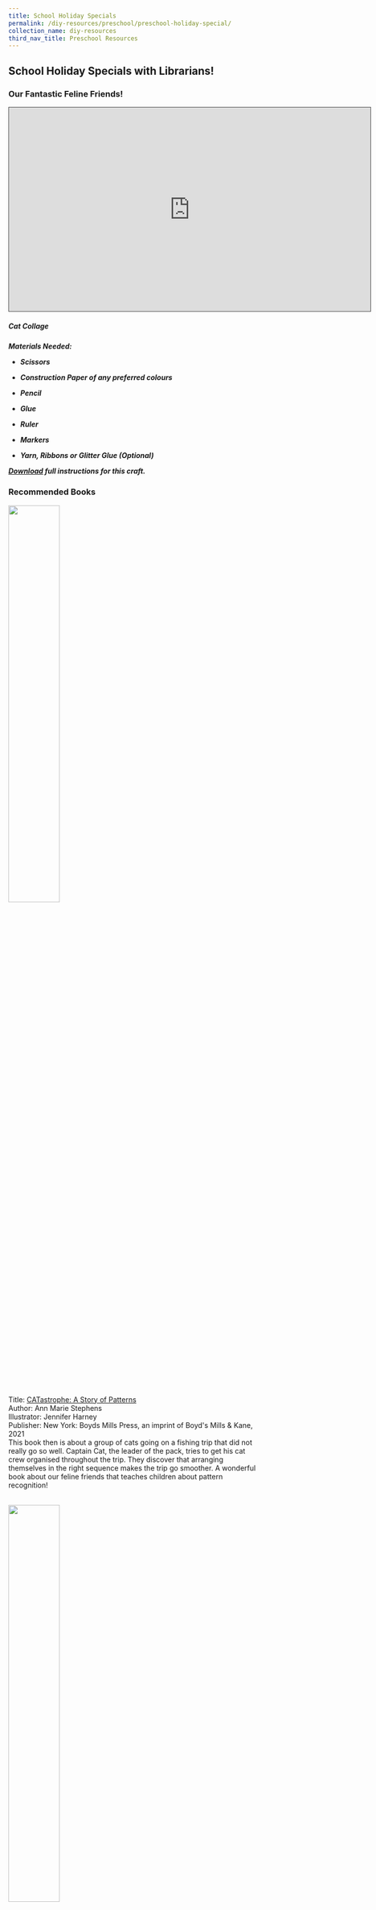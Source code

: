 ```yaml
---
title: School Holiday Specials
permalink: /diy-resources/preschool/preschool-holiday-special/
collection_name: diy-resources
third_nav_title: Preschool Resources
---
```

## **School Holiday Specials with Librarians!**

### **Our Fantastic Feline Friends!**

<iframe src="https://nlb.ap.panopto.com/Panopto/Pages/Embed.aspx?id=d6dd3cca-1caa-482f-9c04-aefe0094c0ff&autoplay=false&offerviewer=true&showtitle=true&showbrand=true&captions=false&interactivity=all" height="405" width="720" style="border: 1px solid #464646;" allowfullscreen allow="autoplay"></iframe>

  <h5>Cat Collage<h5>

Materials Needed:

* Scissors

* Construction Paper of any preferred colours

* Pencil

* Glue

* Ruler

* Markers

* Yarn, Ribbons or Glitter Glue (Optional)

[Download](https://go.gov.sg/shscatcollage) full instructions for this craft.

### **Recommended Books**

<img src="/images/diyresources/preschool/SHS/SHS%20Cats/Catastrophe.jpg" style="width:45%">

Title: [CATastrophe: A Story of Patterns](https://catalogue.nlb.gov.sg/cgi-bin/spydus.exe/ENQ/WPAC/BIBENQ?SETLVL=1&BRN=205535895)<br>
Author: Ann Marie Stephens <br>
Illustrator: Jennifer Harney <br>
Publisher: New York: Boyds Mills Press, an imprint of Boyd's Mills & Kane, 2021
<br>
This book then is about a group of cats going on a fishing trip that did not really go so well. Captain Cat, the leader of the pack, tries to get his cat crew organised throughout the trip. They discover that arranging themselves in the right sequence makes the trip go smoother. A wonderful book about our feline friends that teaches children about pattern recognition!

<br>

<img src="/images/diyresources/preschool/SHS/SHS%20Cats/Cat%20and%20Mouse.jpg" style="width:45%">

Title: [Cat and Mouse](https://catalogue.nlb.gov.sg/cgi-bin/spydus.exe/ENQ/WPAC/BIBENQ?SETLVL=1&BRN=203865884) <br>
Author & Illustrator: Britta Teckentrup <br>
Publisher: Munich: Prestel Verlag, 2019 <br>

The story is told in a fun rhyme, and you will see the cat climbing out of boxes, running up and down the stairs and waiting patiently for the mouse to come out of its hiding place to catch it. But does the cat succeed in catching this mouse?

<br>

<img src="/images/diyresources/preschool/SHS/SHS%20Cats/Kittens.jpg" style="width:45%">

Title: [Kittens](https://catalogue.nlb.gov.sg/cgi-bin/spydus.exe/ENQ/WPAC/BIBENQ?SETLVL=1&BRN=205272894) <br>
Illustrator: Nicole Horning <br>
Publisher: New York, NY: Cavendish Square Publishing, 2021 <br>

This book is filled with not only many cute pictures of baby cats but lots of interesting facts about them too! For example, can you guess how long a kitten can sleep? About 18-22 hours a day! Imagine having a naptime that long!

<br>

<img src="/images/diyresources/preschool/SHS/SHS%20Cats/Cats%20are%20Fun.jpg" style="width:45%">

Title: [Cats are Fun!](https://catalogue.nlb.gov.sg/cgi-bin/spydus.exe/ENQ/WPAC/BIBENQ?SETLVL=1&BRN=205531413) <br>
Author: Mary Elizabeth Salzmann <br>
Publisher: Minneapolis, Minnesota: Sandcastle, an imprint of Abdo Publishing, 2022 <br>

This book showcases how fun our fantastic feline friends are as we find them in many different places. One thing you will learn about cats is that they love hiding in places, even unexpected ones and that they come in different shapes, sizes, and colours. The book starts with a question, asking you if you can spot these cat breeds throughout the book.

<br>

<img src="/images/diyresources/preschool/SHS/SHS%20Cats/Maine%20Coons.jpg" style="width:45%">

Title: [Maine Coons](https://catalogue.nlb.gov.sg/cgi-bin/spydus.exe/ENQ/WPAC/BIBENQ?SETLVL=1&BRN=205597522)<br>
Author: Cameron L. Woodson <br>
Publisher: Minneapolis, MN: Jump!, 2021
<br>
Energetic and affectionate, find out more about magnificent Maine Coons and their fluffy ruffs, double coats and large size in this book! A must-read for budding cat lovers!

<br>

<img src="/images/diyresources/preschool/SHS/SHS%20Cats/Ragdolls.jpg" style="width:45%">

Title: [Ragdolls](https://catalogue.nlb.gov.sg/cgi-bin/spydus.exe/ENQ/WPAC/BIBENQ?SETLVL=1&BRN=205560907) <br>
Author & Illustrator: Cameron L. Woodson <br>
Publisher: Minneapolis, MN: Jump!, 2021<br>

Beautiful and fluffy, find out more about regal Ragdolls and their irresistible soft coats, adorable blue eyes and point patterns in this book! A must-read for budding cat lovers!

<br>

<img src="/images/diyresources/preschool/SHS/SHS%20Cats/Baby%20Cheetahs.jpg" style="width:45%">

Title: [Baby Cheetahs](https://catalogue.nlb.gov.sg/cgi-bin/spydus.exe/ENQ/WPAC/BIBENQ?SETLVL=1&BRN=205392390) <br>
Illustrator: Kate Riggs <br>
Publisher: Mankato, Minnesota: Creative Education and Creative Paperbacks, are imprints of The Creative Company, 2020<br>

Meet a very cute little predator! This baby cheetah will bring you through his diet, his habitat and he grows up in this informative and adorable book to introduce little ones to big cats.

<br>

<img src="/images/diyresources/preschool/SHS/SHS%20Cats/Baby%20Tigers.jpg" style="width:45%">

Title: [Baby Tiger](https://catalogue.nlb.gov.sg/cgi-bin/spydus.exe/ENQ/WPAC/BIBENQ?SETLVL=1&BRN=204438463) <br>
Author: Kate Riggs <br>
Publisher: Mankato, Minnesota: Creative Education and Creative Paperbacks, are imprints of The Creative Company, 2020 <br>

Meet a very cute little predator! This baby tiger will bring you through his diet, his habitat and he grows up in this informative and adorable book to introduce little ones to big cats.

<br>

**The copyright to all book covers and synopses belong to the relevant publishers or illustrators.**

### **Rhymes**

<iframe src="https://nlb.ap.panopto.com/Panopto/Pages/Embed.aspx?id=2032111b-1898-4eba-a6a3-ae9a00b7625a&autoplay=false&offerviewer=true&showtitle=true&showbrand=true&captions=false&interactivity=all" height="405" width="720" style="border: 1px solid #464646;" allowfullscreen allow="autoplay"></iframe>

### **Spot the Rhyming Words**

Materials needed:
* 1 kitchen paper roll
* 2 pieces of A4 size coloured paper
* Marker
* A pair of scissors
* Double-sided tape
* Dot stickers (optional)

[Download](/files/SHS%20Craft%20Instructions_Spot%20the%20Rhyming%20Words.pdf) full instructions for this craft.

### **Recommended Books**
<img src="/images/diyresources/preschool/SHS/hats.jpg" style="width:45%">

Title: [Hats Are Not For Cats!](https://catalogue.nlb.gov.sg/cgi-bin/spydus.exe/ENQ/WPAC/BIBENQ?SETLVL=1&BRN=203958583)<br>
Author & Illustrator: Jacqueline K. Rayner <br>
Publisher: Boston; New York: Clarion Books, Houghton Mifflin Harcourt, 2019

A  big, plaid-hat-wearing dog insists that the small black cat in the red fez shouldn't be wearing a hat—any kind of hat—because hats are for dogs. His patronizing tirade doesn’t convince this cat, however. Defiantly, she wears an assortment of hats, described in the gleeful rhyming text, and brings in other cats to join the protest. The silliness of both text and pictures offers a cheerful take on bossiness and managing conflict, with a win-win resolution.
<br>

<img src="/images/diyresources/preschool/SHS/koala.jpg" style="width:45%">

Title: [The Koala Who Could](https://catalogue.nlb.gov.sg/cgi-bin/spydus.exe/ENQ/WPAC/BIBENQ?SETLVL=1&BRN=203104229) <br>
Author: Rachel Bright <br>
Illustrator: Jim Fields <br>
Publisher: London: Orchard Books, 2016 <br>

Fans of The Gruffalo and Giraffes Can't Dance will love this feel-good rhyming story portraying a positive message about facing up to change, something that young children can sometimes struggle with. Sometimes change comes along whether we like it or not ...but if you let it, change can be the making of you. Kevin the Koala discovers this and more in this delightful picture book from the bestselling creators of The Lion Inside!
<br><br>
<img src="/images/diyresources/preschool/SHS/playtimerhymes.jpg" style="width:45%">

Title: [Playtime Rhymes](https://catalogue.nlb.gov.sg/cgi-bin/spydus.exe/ENQ/WPAC/BIBENQ?SETLVL=1&BRN=203123909) <br>
Illustrator: Sharon Harmer <br>
Publisher: London: Pat-A-Cake, 2018 <br>

This book of favourite nursery rhymes is perfect for any time that you feel like cuddling up with your little one with a book. Whether you are reading lots of rhymes as part of a bedtime routine, or sharing a just a few of them and doing the actions, this collection of familiar, comforting rhymes is sure to become a firm family favourite. Includes favourites such as: Humpty Dumpty, The Wheels on the Bus and Baa Baa Black Sheep.

<br>
<img src="/images/diyresources/preschool/SHS/biggreen.jpg" style="width:45%">

Title: [Big Green Crocodile: Rhymes to Say and Play](https://catalogue.nlb.gov.sg/cgi-bin/spydus.exe/ENQ/WPAC/BIBENQ?SETLVL=1&BRN=205598690) <br>
Author: Jane Newberry <br>
Illustrator: Carolina Rabei <br>
Publisher: Burley Gate, Herefordshire: Otter-Barry Books, 2021 <br>

Sixteen original play-rhymes that cover the events of a child's day from breakfast to bedtime, on themes like animals, bees, crocodiles, tractors, and many more.

**All synopses taken from the respective publishers. The book covers are the copyright of the respective publishing companies.**
 
### **Saving Tigers**

<iframe src="https://nlb.ap.panopto.com/Panopto/Pages/Embed.aspx?id=bac3c7b8-161e-43e6-9f20-ae9a00ad03e1&autoplay=false&offerviewer=true&showtitle=true&showbrand=true&captions=false&interactivity=all" height="405" width="720" style="border: 1px solid #464646;" allowfullscreen allow="autoplay"></iframe>

### **Tiger Paper Hand Puppet**
Materials needed:<br>
• A4 size orange construction paper <br>
• White, pink, orange and red paper<br>
• Scissors<br>
• Glue<br>
• Black marker

[Download][](/files/preschool/School%20Holiday%20Specials/SHS%20Craft%20Instructions_Tiger%20Paper%20Hand%20Puppet.pdf) full instructions for this craft.

### **Recommended Books**
<img src="/images/diyresources/preschool/SHS/The%20Last%20Tiger%20(DAV)%20Cover.jpg" style="width:45%">

Title: [The Last Tiger](https://catalogue.nlb.gov.sg/cgi-bin/spydus.exe/ENQ/WPAC/BIBENQ?SETLVL=1&BRN=205652360)<BR>
Author: Becky Davies<BR>
Illustrator: Jennie Poh<BR>
Publisher: London: Little Tiger, 2022
	
Aasha the tiger loves her beautiful forest home, full of tigers, boars, and other animals. But one day, the forest begins to change. The hot days became hotter. The wet days became wetter—so wet, in fact, that there are floods that force many of the animals to find other places to live. And then the humans enter the forest and begin taking down the trees, which forces Aasha out. Will she ever find a new place to call home? Includes back matter on climate change and conservation efforts.
<br>

<img src="/images/diyresources/preschool/SHS/The%20Last%20Tiger%20(HOR)%20Cover.jpg" style="width:45%">
	
Title: [The Last Tiger](https://catalogue.nlb.gov.sg/cgi-bin/spydus.exe/ENQ/WPAC/BIBENQ?SETLVL=1&BRN=205609354) <br>
Author & Illustrator: Petr Horáček<br>
Publisher: Burley Gate, Herefordshire: Otter-Barry Books, 2019

Strong and proud, the tiger is lord of the jungle. But when he's captured by human hunters he realises that what really matters is not strength or power... but freedom. Will the tiger be able to escape and be free again?

<img src="/images/diyresources/preschool/SHS/Defending%20the%20Animals%20Cover.jpg" style="width:45%">	
	
Title: [Defending the Animals](https://catalogue.nlb.gov.sg/cgi-bin/spydus.exe/ENQ/WPAC/BIBENQ?SETLVL=1&BRN=205655045)<br>
Author: Azra Limbada<br>
Publisher: Norfolk: BookLife Publishing, 2020
	
Earth is full of amazing animals, from tigers to bumblebees. This book brings readers up close to animals around the world who are at risk of dying out due to habitat destruction, climate change, and other issues. Readers will learn about the problems facing orangutans, sea turtles, and other animals through accessible text and brilliant photographs. An activity at the end of the book will help readers to further connect with the important issues facing animals.

<img src="/images/diyresources/preschool/SHS/Animals%20in%20Danger%20Cover.jpg" style="width:45%">	
	
Title: [Animals in Danger](https://catalogue.nlb.gov.sg/cgi-bin/spydus.exe/ENQ/WPAC/BIBENQ?SETLVL=1&BRN=203106650)<br>
Author: Gemma McMullen<br>
Publisher: King's Lynn: BookLife, 2016

How does human behavior affect animals, and what can we do to help animals that are endangered? Readers find the answers to these and other important questions about protecting animals as they learn about this topical environmental issue. Accessible, age-appropriate text gives young readers a clear sense of why animals are currently in danger and what can be done to help them. Fun fact boxes provide additional information about animals and their habitats, and colorful photographs fill each page. The captivating presentation of such an important ecological topic is sure to inspire early learners, especially young animal lovers.

**All synopses taken from the respective publishers. The book covers are the copyright of the respective publishing companies.**

## **School Holiday Specials with Librarians!**

### **Local Wildlife**

<iframe width="560" height="315" src="https://www.youtube.com/embed/8dsR-nAYL4Y" frameborder="0" allow="accelerometer; autoplay; clipboard-write; encrypted-media; gyroscope; picture-in-picture" allowfullscreen></iframe>

### **Animal Finger Puppets**
Materials needed:<br>
• Thick coloured papers or scrap papers<br>
• Scissors or a penknife<br>
• Colouring materials<br>
• Glue<br>
• A pencil<br>
• Circle stencil

[Download](/files/preschool/School%20Holiday%20Specials/Animal%20Finger%20Puppets.pdf) full instructions for this craft.

### **Recommended Books**
<img src="/images/diyresources/preschool/SHS/ubinelephant.jpg" alt="Ubin Elephant" style="width:45%">

Title: [Ubin Elephant](https://catalogue.nlb.gov.sg/cgi-bin/spydus.exe/ENQ/WPAC/BIBENQ?SETLVL=1&BRN=205558589)<BR>
Author: Alan John<BR>
Illustrator: Quek Hong Shin <BR>
Publisher: Singapore : Straits Times Press, [2021]
	
This delightful tale, written by Alan John and illustrated by Quek Hong Shin, was inspired by the true story of an elephant that appeared on Pulau Ubin in 1991 and caused great excitement among the island’s residents for about a week.
	
Beautifully and vividly illustrated, this book will enthrall young readers with the question of how to get poor little Ubin Elephant (frightened and shedding a tear at one point!) safely home to his mama again.
<br>

<img src="/images/diyresources/preschool/SHS/boar.jpg" alt="A Boar at My Door" style="width:45%">
	
Title: [A Boar at My Door](https://catalogue.nlb.gov.sg/cgi-bin/spydus.exe/ENQ/WPAC/BIBENQ?SETLVL=1&BRN=201502422) <br>
Author: Keith Wo, Ailica Lee, Lim Xue Xian, Tag Wan Yi, Chiu Guan Ru <br>
Illustrator: Cha Da Eun <br>
Publisher: Singapore : Raffles Institution, 2015.

Join Billy, a little wild boar, on an exciting adventure after he ends up lost and alone in an unfortunate turn of events.
Journey with him as he tried to find his family, meeting awesome new friends and also a fearsome foe along his way.
Will Billy ever reunite with his missing family and find a home where he truly belongs?

<img src="/images/diyresources/preschool/SHS/fourteenmonkeys.jpg" alt="Fourteen Monkeys" style="width:45%">	
	
Title: [Fourteen Monkeys : a rain forest rhyme](https://catalogue.nlb.gov.sg/cgi-bin/spydus.exe/ENQ/WPAC/BIBENQ?SETLVL=1&BRN=205528225)<br>
Author: Melissa Stewart<br>
Illustrator: Steve Jenkins<br>
Publisher: New York : Beach Lane Books, [2021]
	
Travel to a tropical rainforest where fourteen species of monkeys live in harmony in this playful, fact-filled book from award-winning author Melissa Stewart and Caldecott honoree Steve Jenkins.

<img src="/images/diyresources/preschool/SHS/marvellousmammals.jpg" alt="Marvellous Mammals" style="width:45%">	
	
Title: [Marvellous Mammals : a wild A to Z of Southeast Asia](https://catalogue.nlb.gov.sg/cgi-bin/spydus.exe/ENQ/WPAC/BIBENQ?SETLVL=1&BRN=205462275)<br>
Author: Debby Ng<br>
Illustrator: Darel Seow<br>
Publisher: Singapore : Difference Engine, [2021]

In this beautifully illustrated alphabet book, wildlife ecologist Debby Ng and illustrator Darel Seow part the leaves to showcase lesser-known animals of Southeast Asia! Readers will learn about these unique mammals’ habitat, behaviour, food choices, and their relationship with humans.

All synopses taken from the respective publishers. The book covers are the copyright of the respective publishing companies.
	
### **Sea Animals**

<iframe width="560" height="315" src="https://www.youtube.com/embed/SCByWaNO588" frameborder="0" allow="accelerometer; autoplay; clipboard-write; encrypted-media; gyroscope; picture-in-picture" allowfullscreen></iframe>

### **Underwater Expedition**

Materials needed:

* Transparent folder (with at least one opening)
* Coloured markers (that do not rub off on plastic)
* A piece of black construction paper
* Printed template of torchlight and sea animals (optional)

[Download](/files/preschool/SHS%20Craft%20Instructions_Sea%20Animals.PDF) full instructions for this craft.

### **Recommended Books**

<img src="/images/diyresources/preschool/Where%20the%20Sea%20Meets%20the%20Sky.jpg" alt="where the sea meets the sky" style="width:45%">

**Title:** [Where the Sea Meets the Sky](https://catalogue.nlb.gov.sg/cgi-bin/spydus.exe/ENQ/WPAC/BIBENQ?SETLVL=1&BRN=204511779) <br>
**Author:** Peter Bently <br>
**Illustrator:** Reiko Sekiguchi <br>
**Publisher:** London: Hodder Children’s Books, 2020.<br>

Sophie's mum says that no one can reach the horizon, and no one should try. But Sophie reckons it doesn't look that far! She sets off on an exciting journey, meeting all sorts of sea creatures on the way - walruses and whales, lobsters and starfish… and someone a little more dangerous…

<img src="/images/diyresources/preschool/Clara%20and%20Clem%20Under%20the%20Sea.JPG" alt="clara and clem" style="width:40%">

**Title:** [Clara and Clem Under the Sea](https://catalogue.nlb.gov.sg/cgi-bin/spydus.exe/ENQ/WPAC/BIBENQ?SETLVL=1&BRN=200609691) <br>
**Author:** Ethan Long <br>
**Publisher:** New York: Penguin Young Readers, 2014. <br>
**OverDrive Link:** [https://nlb.overdrive.com/media/1576337](https://nlb.overdrive.com/media/1576337) <br>

Clara and Clem are off on an adventure under the sea! The two swim with dolphins, hug a shark, and even find buried treasure. Let's go!

<img src="/images/diyresources/preschool/Whoosh%20A%20Watery%20World.jpg" alt="whoosh" style="width:40%">

**Title:** [Whoosh!: A Watery World of Wonderful Creatures](https://catalogue.nlb.gov.sg/cgi-bin/spydus.exe/ENQ/WPAC/BIBENQ?SETLVL=1&BRN=200516845) <br>
**Author:** Marilyn Baillie <br>
**Illustrator:** Susan Mitchell <br>
**Publisher:** Toronto: Owlkids Books Inc., 2014. <br>

Introduces various aquatic animals, including alligators, hermit crabs, and clownfish, and describes how children often mimic their behaviours.

<img src="/images/diyresources/preschool/Ocean%20Animals%20from%20Head%20to%20Tail.JPG" alt="ocean animals" style="width:40%">

**Title:** [Ocean Animals from Head to Tail](https://catalogue.nlb.gov.sg/cgi-bin/spydus.exe/ENQ/WPAC/BIBENQ?SETLVL=1&BRN=202645979) <br>
**Author:** Stacey Roderick <br>
**Illustrator:** Kwanchai Moriya <br>
**Publisher:** Toronto: Kids Can Press, 2016. <br>
**OverDrive Link:** [https://nlb.overdrive.com/media/2934290](https://nlb.overdrive.com/media/2934290) <br>

This nonfiction picture book uses a guessing game to introduce eight different ocean animals and some unique aspects of their bodies. First, readers are shown a close-up illustration of an unusual part of an animal's body and asked to guess its owner. The following spread reveals the animal's name along with an illustration of the whole animal in its habitat. There's also a brief description of the animal's traits with a special emphasis on the featured body part. Young children will recognise that every animal has its own distinctive features and body parts that help it survive.

*All synopses taken from the respective publishers. The book covers are the copyright of the respective publishing companies.*

### **Weather**

<iframe width="560" height="315" src="https://www.youtube.com/embed/xeRHJy0a4TA" frameborder="0" allow="accelerometer; autoplay; clipboard-write; encrypted-media; gyroscope; picture-in-picture" allowfullscreen></iframe>

### **Rain Cloud Experiment**

Materials needed:

* A glass jar, a clear container, or a glass cup
* Shaving foam
* Food dye or colouring
* Water

[Download](/files/preschool/SHS%20Instructions_Weather.PDF) full instructions for this craft.

### **Recommended Books**

<img src="/images/diyresources/preschool/clouds.jpeg" alt="clouds" style="width:45%">

**Title:** [Clouds](https://catalogue.nlb.gov.sg/cgi-bin/spydus.exe/ENQ/WPAC/BIBENQ?SETLVL=1&BRN=202679751) <br>
**Author:** Jenny Fretland VanVoorst <br>
**Publisher:** Minneapolis, MN : Bullfrog Books, \[2017\].<br>

In Clouds, vibrant, full-color photos and carefully leveled text introduce young readers to the formation and characteristics of clouds.

<img src="/images/diyresources/preschool/where%20rain%20comes%20from.jpeg" alt="where rain comes from" style="width:45%">

**Title:** [Where Rain Comes From](https://catalogue.nlb.gov.sg/cgi-bin/spydus.exe/ENQ/WPAC/BIBENQ?SETLVL=1&BRN=205374862) <br>
**Author:** Marie Rogers <br>
**Publisher:** New York : PowerKids Press, 2021. <br>

Rainy days might make some people sad, and while we might not want to get caught in a downpour, our Earth needs rain. Rain is responsible for keeping our plants healthy, giving us drinking water, and giving us a way to cool off when it's hot. 

<img src="/images/diyresources/preschool/wet.jpeg" alt="wet" style="width:40%">

**Title:** [Wet](https://catalogue.nlb.gov.sg/cgi-bin/spydus.exe/ENQ/WPAC/BIBENQ?SETLVL=1&BRN=202900696) <br>
**Author:** Carey Sookocheff <br>
**Publisher:** New York : Henry Holt and Company, 2017. <br>

Sometimes it's fun to get wet. And sometimes it's not.

<img src="/images/diyresources/preschool/under%20the%20umbrella.jpeg" alt="under the umbrella" style="width:40%">

**Title:** [Under the Umbrella](https://catalogue.nlb.gov.sg/cgi-bin/spydus.exe/ENQ/WPAC/BIBENQ?SETLVL=1&BRN=202781296) <br>
**Author:** Catherine Buquet <br>
**Illustrator:** Marion Arbona <br>
**Publisher:** Toronto, Ontario, Canada : Pajama Press Inc., 2017. <br>

When the wind snatches a cranky man's umbrella and drops it at a the feet of little boy outside a patisserie, the hasty curmudgeon slows down long enough for an unlikely friendship to blossom.

*All synopses taken from the respective publishers. The book covers are the copyright of the respective publishing companies.*

### **Emotions**

<iframe width="560" height="315" src="https://www.youtube.com/embed/2_PPC5jN-kA" frameborder="0" allow="accelerometer; autoplay; clipboard-write; encrypted-media; gyroscope; picture-in-picture" allowfullscreen></iframe>

### **Making emotions masks!**

Materials needed:

* Paper plates
* Ice cream sticks
* Crayons
* Tape
* Scissors

[Download](/files/preschool/SHS%20Craft%20Instructions%20-%20Emotions.PDF) full instructions for this craft.

### **Recommended Books**

<img src="/images/diyresources/preschool/whatarefeelings.jpeg" alt="what are feelings" style="width:45%">

**Title:** [What are Feelings?](https://catalogue.nlb.gov.sg/cgi-bin/spydus.exe/ENQ/WPAC/BIBENQ?SETLVL=1&BRN=203986600) <br>
**Author:** Katie Daynes & Christine Pym<br>
**Publisher:** London : Usborne Publishing, 2019.<br>

This thoughtful book explores happiness, sadness, anger, fear and worry in a friendly and approachable way. Adorable animal characters experience different emotions, while imaginative flaps answer important questions such as 'Why don't I feel happy all the time?' and 'How can I cheer up my friend?' Introduces useful ways to counter stress and anxiety. The flaps are perfect for inquisitive young children. Other titles in the series include Why do we need bees?, How do flowers grow?, How do I see?, Why does the sun shine? and How do animals talk?

<img src="/images/diyresources/preschool/Im-Happy-Sad-Today-1.jpeg" alt="im happy sad today" style="width:45%">

**Title:** [I’m Happy-Sad Today!](https://catalogue.nlb.gov.sg/cgi-bin/spydus.exe/ENQ/WPAC/BIBENQ?SETLVL=1&BRN=204007445) <br>
**Author:** Lory Britain, Ph.D.  <br>
**Illustrator:** Matthew Rivera <br>
**Publisher:** Minneapolis, MN : Free Spirit Publishing Inc., \[2019\] <br>

Happy, and also sad. Excited, but nervous too. Feeling friendly, with a little shyness mixed in. Mixed feelings are natural, but they can be confusing. There are different kinds of happy--the quiet kind and the "noisy, giggly, jump and run" kind. And there are conflicting feelings, like proud and jealous, frustrated and determined. With gentle messaging and charming illustrations, a little girl talks about her many layered feelings, ultimately concluding, "When I have more than one feeling inside me, I don't have to choose just one. I know that all my feelings are okay at the same time." A special section for adults presents ideas for helping children explore their emotions, build a vocabulary of feeling words, know what to do if they feel overwhelmed, and more.

<img src="/images/diyresources/preschool/fergalisfuming.jpeg" alt="fergal is fuming" style="width:40%">

**Title:** [Fergal is Fuming!](https://catalogue.nlb.gov.sg/cgi-bin/spydus.exe/ENQ/WPAC/BIBENQ?SETLVL=1&BRN=202961071) <br>
**Author:** Robert Starling <br>
**Publisher:** London : Andersen Press, 2017. <br>

A dragon with a short temper is not a good combination, as Fergal's family and friends soon find out. He burns the dinner (literally), reduces the football goal to ashes and absolutely cannot play a nice, quiet board game. It is only when he starts to notice other animals have clever tricks to calm down that Fergal begins to win back his friends, especially when he discovers dragons can cool off in a very handy way.

<img src="/images/diyresources/preschool/afterthefall-humptydumpty.jpeg" alt="after the fall humpty dumpty" style="width:40%">

**Title:** [After the Fall: How Humpty Dumpty Got Back Up](https://catalogue.nlb.gov.sg/cgi-bin/spydus.exe/ENQ/WPAC/BIBENQ?SETLVL=1&BRN=203076694) <br>
**Author:** Dan Santat <br>
**Publisher:** New York, New York : Roaring Brook Press, 2017. <br>
**OverDrive Link:** [https://nlb.overdrive.com/media/3375799](https://nlb.overdrive.com/media/3375799) <br>

From the New York Times –bestselling creator of The Adventures of Beekle: The Unimaginary Friend comes the inspiring epilogue to the beloved classic nursery rhyme Humpty Dumpty. Everyone knows that when Humpty Dumpty sat on a wall, Humpty Dumpty had a great fall. But what happened after? Caldecott Medalist Dan Santat's poignant tale follows Humpty Dumpty, an avid bird watcher whose favorite place to be is high up on the city wall—that is, until after his famous fall. Now terrified of heights, Humpty can longer do many of the things he loves most. Will he summon the courage to face his fear? After the Fall (How Humpty Dumpty Got Back Up Again) is a masterful picture book that will remind readers of all ages that Life begins when you get back up.

*All synopses taken from the respective publishers. The book covers are the copyright of the respective publishing companies.*

### **Flutter Butterfly**

<iframe width="560" height="315" src="https://www.youtube.com/embed/FRa8KuhA7Bg" frameborder="0" allow="accelerometer; autoplay; clipboard-write; encrypted-media; gyroscope; picture-in-picture" allowfullscreen></iframe>

### **Making a flutter butterfly!**

Materials needed:

* A piece of cardbord
* A piece of coloured tissue paper
* A piece of coloured paper
* Pencil
* Scissors
* A pair of googly eyes
* Pipe cleaners
* Glue
* Balloon

[Download](/files/preschool/SHS%20Craft%20Instructions_Flutter%20Butterfly.PDF) full instructions for this craft.

### **Recommended Books**

<img src="/images/diyresources/preschool/The%20Truth%20About%20Butterflies.jpg" alt="the truth about butterflies" style="width:40%">

**Title:** [The Truth About Butterflies](https://catalogue.nlb.gov.sg/cgi-bin/spydus.exe/ENQ/WPAC/BIBENQ?SETLVL=1&BRN=205262074) <br>
**Author:** Maxwell Eaton III <br>
**Publisher:** New York : Roaring Brook Press, 2020.
©2020<br>

This guide to the majestic butterfly walks you through its unique lifecycle and offers anything you ever wanted to know about the colourful insect.

<img src="/images/diyresources/preschool/A%20Butterfly%20Is%20Patient.jpg" alt="a butterfly is patient" style="width:40%">

**Title:** [A Butterfly Is Patient](https://catalogue.nlb.gov.sg/cgi-bin/spydus.exe/ENQ/WPAC/BIBENQ?SETLVL=1&BRN=13948388) <br>
**Author:** Dianna Hutts Aston <br>
**Publisher:** San Francisco, Calif. : Chronicle Books, 2011.
©2011.<br>
**OverDrive Link:** [https://nlb.overdrive.com/media/1377064](https://nlb.overdrive.com/media/1377064) <br>

The creators of the award-winning An Egg Is Quiet and A Seed Is Sleepy have teamed up again to create this gorgeous and informative introduction to the world of butterflies. From iridescent blue swallowtails and brilliant orange monarchs to the worlds tiniest butterfly (Western Pygmy Blue) and the largest (Queen Alexandra's Birdwing), an incredible variety of butterflies are celebrated here in all of their beauty and wonder. Perfect for a child's bedroom bookshelf or for a classroom reading circle!

<img src="/images/diyresources/preschool/My%20Butterfly%20Bouquet.jpg" alt="my butterfuly bouquet" style="width:40%">

**Title:** [My Butterfly Bouquet](https://catalogue.nlb.gov.sg/cgi-bin/spydus.exe/ENQ/WPAC/BIBENQ?SETLVL=1&BRN=205256895) <br>
**Author:** Nicola Davies <br>
**Publisher:** London : Wren & Rook, an imprint of Hachette Children's Group, 2020.
©2020.<br>

With breath-taking illustrations and a touching story, this dazzling picture book introduces young readers to one of nature's most magnificent and essential insects: the butterfly. See how a little girl recovering from poor health finds wonder in nature and delights in planting a garden with her father to attract a fascinating array of butterflies. Exploring the life stages of butterflies, their importance to our ecosystems and the revitalising power of nature, this book is a heart-warming information story for children who love the outdoors and all its incredible creatures. At the back of the book, discover tips on how to create your own wildlife garden to attract butterflies!

<img src="/images/diyresources/preschool/Senorita%20Mariposa.jpg" alt="Señorita Mariposa" style="width:40%">

**Title:** Señorita Mariposa <br>
**Author:** Ben Gundersheimer <br>
**Publisher:** Penguin Young Readers Group, 2019. <br>
**OverDrive Link:** [https://nlb.overdrive.com/media/4470769](https://nlb.overdrive.com/media/4470769) <br>

A captivating and child-friendly look at the extraordinary journey that monarch butterflies take each year from Canada to Mexico; with a text in both English and Spanish. Rhyming text and lively illustrations showcase the epic trip taken by the monarch butterflies. At the end of each summer, these international travelers leave Canada to fly south to Mexico for the winter—and now readers can come along for the ride! Over mountains capped with snow, to the deserts down below. Children will be delighted to share in the fascinating journey of the monarchs and be introduced to the people and places they pass before they finally arrive in the forests that their ancestors called home.

*All synopses taken from the respective publishers. The book covers are the copyright of the respective publishing companies.*

### **Love Our Home**

<iframe width="560" height="315" src="https://www.youtube.com/embed/uWEJHeStci8" frameborder="0" allow="accelerometer; autoplay; clipboard-write; encrypted-media; gyroscope; picture-in-picture" allowfullscreen></iframe>

### **Making a butterfly pencil holder!**

Materials needed:

* Coloured paper
* Toilet roll
* Scissors
* Glue
* Googly eyes
* Coloured markers
* Pencil

[Download](/files/preschool/SHS%20Craft%20Instructions_Butterfly%20Pencil%20Holder.PDF) full instructions for this craft.

### **Recommended Books**

<img src="/images/diyresources/preschool/Deep%20Sea%20Voyage.jpg" alt="deep sea voyage" style="width:40%">

**Title:** [Professor Astro Cat's Deep-Sea Voyage](https://catalogue.nlb.gov.sg/cgi-bin/spydus.exe/ENQ/WPAC/BIBENQ?SETLVL=1&BRN=204394651) <br>
**Author:** Dr Dominic Walliman <br>
**Publisher:** London ; New York : Flying Eye Books, 2020.<br>

Despite covering over 70% of the Earth’s surface, the ocean is still roughly 95% unexplored. Join Professor Astro Cat and the gang as they take a deep dive from the sea shore all the way to the darkest depths of the ocean floor to find out more about this mysterious watery world. From coral reefs to deep-sea vents, there’s so much to discover on this Deep-sea Voyage. 

<img src="/images/diyresources/preschool/Busy%20Eyed%20Day.jpg" alt="busy eyed day" style="width:40%">

**Title:** [Busy-Eyed Day](https://catalogue.nlb.gov.sg/cgi-bin/spydus.exe/ENQ/WPAC/BIBENQ?SETLVL=1&BRN=203116777) <br>
**Author:** Anne-Marie Pace <br>
**Publisher:** New York : Beach Lane Books, \[2018\]
©2018<br>
**OverDrive Link:** [https://nlb.overdrive.com/media/3441443](https://nlb.overdrive.com/media/3441443) <br>

There are so many intriguing eyes out in the world…and so many amazing things for those eyes to see! From a big-eyed bug and a stalk-eyed slug to a side-eyed frog and a wide-eyed dog, the family in this book doesn’t miss a single sight during their busy-eyed day the park.

This rhyming and richly illustrated picture book is a clever and unusual celebration of being observant and keeping an eye out for magic in the everyday world that surrounds us.

<img src="/images/diyresources/preschool/Lets%20Recycle.jpg" alt="lets recycle" style="width:40%">

**Title:** [Let's Recycle!](https://catalogue.nlb.gov.sg/cgi-bin/spydus.exe/ENQ/WPAC/BIBENQ?SETLVL=1&BRN=203907428) <br>
**Author:** Jenna Lee Gleisner <br>
**Publisher:** North Mankato, Minnesota : Jump!, \[2019\]
©2019<br>

Reduce. Reuse. Recycle. We hear it all the time, but what does it mean, and how can we do it? Let’s Recycle! shows early fluent readers why it’s important to produce less waste with fun and easy ways they can do it every day. 

Vibrant, full-color photos and carefully leveled text will engage young readers as they learn specific ways they can be environmentally friendly. An activity provides step-by-step instructions for a specific, larger project. Children can learn more about recycling using our safe search engine that provides relevant, age-appropriate websites. Let’s Recycle! also features reading tips for teachers and parents, a table of contents, glossary, and index.

<img src="/images/diyresources/preschool/Earth%20Hour.jpg" alt="earth hour" style="width:55%">

**Title:** [Earth Hour: A Lights-Out Event for Our Planet](https://catalogue.nlb.gov.sg/cgi-bin/spydus.exe/ENQ/WPAC/BIBENQ?SETLVL=1&BRN=204273041) <br>
**Author:** Nanette Heffernan  <br>
**Publisher:** Watertown, MA : Charlesbridge, \[2020\] <br>
**OverDrive Link:** [https://nlb.overdrive.com/media/4857429](https://nlb.overdrive.com/media/4857429) <br>

Click flashlights, light lanterns, and get ready to turn electric lights out to celebrate Earth Hour! Wherever you are, you can help our planet.

Kids around the world use electric energy to do all kinds of things–adults do, too! From cleaning the clothes we play in, to lighting up our dinner tables, to keeping us warm and toasty when the weather is cold, electricity is a huge part of our lives. Unfortunately, it can also have a big impact on our planet.

Earth Hour–a worldwide movement in support of energy conservation and sustainability–takes place each March and is sponsored by the World Wildlife Fund for Nature (WWF). During Earth Hour, individuals, communities, and businesses in more than 7,000 cities turn off nonessential electric lights for one hour. Across each continent–from the Eiffel Tower to the Great Wall of China to the Statue of Liberty–one small act reminds all of us of our enormous impact on planet Earth.

*All synopses taken from the respective publishers. The book covers are the copyright of the respective publishing companies.*

### **Under the Sea Adventure**

<iframe width="560" height="315" src="https://www.youtube.com/embed/aYBYwhCamOk" frameborder="0" allow="accelerometer; autoplay; clipboard-write; encrypted-media; gyroscope; picture-in-picture" allowfullscreen></iframe>

### **Making a paper jellyfish!**

Materials needed:

* Scissors
* Coloured marker
* Coloured paper

[Download](/files/preschool/SHS%20Craft%20Instructions_Paper%20Jellyfish.PDF) full instructions for this craft.

### **Recommended Books**

<img src="/images/diyresources/preschool/The%20Pout%20Pout%20Fish.jpg" alt="pout pout fish and bully bully shark" style="width:40%">

**Title:** [The Pout-Pout Fish and the Bully-Bully Shark](https://catalogue.nlb.gov.sg/cgi-bin/spydus.exe/ENQ/WPAC/BIBENQ?SETLVL=1&BRN=203978039) <br>
**Author:** Deborah Diesen <br>
**Publisher:** New York : Farrar, Straus and Giroux, 2019.
©2017. <br>
**OverDrive Link:** [https://nlb.overdrive.com/media/3338352](https://nlb.overdrive.com/media/3338352) <br>

Oh no! There's a misbehaving shark at the playground! Swim along with the pout-pout fish as he confronts the challenge of bullying. He just might discover the strength of his community--and the power of his own voice. 

<img src="/images/diyresources/preschool/Samson.jpg" alt="samson the piranha" style="width:40%">

**Title:** [Samson: The Piranha Who Went to Dinner](https://catalogue.nlb.gov.sg/cgi-bin/spydus.exe/ENQ/WPAC/BIBENQ?SETLVL=1&BRN=202800881) <br>
**Author:** Tadgh Bentley <br>
**Publisher:** New York, NY : Balzer + Bray, An Imprint of HarperCollinsPublishers, \[2017\]<br>

Wanting to try new things, Samson aspires to sample fine cuisine at fancy restaurants before discovering that the new restaurants in his corner of the sea are not exactly welcoming to customers with big teeth and scary smiles.

<img src="/images/diyresources/preschool/What%20if%20you%20could%20sniff%20like%20a%20shark.jpg" alt="Sniff like shark" style="width:40%">

**Title:** [What if You Could Sniff like a Shark?: Explore the Superpowers of Ocean Animals](https://catalogue.nlb.gov.sg/cgi-bin/spydus.exe/ENQ/WPAC/BIBENQ?SETLVL=1&BRN=204483806) <br>
**Author:** Sandra Markle & Howard Mcwilliam <br>
**Publisher:** New York : Scholastic Press, 2020.
©2020. <br>
**OverDrive Link:** [https://nlb.overdrive.com/media/5437531](https://nlb.overdrive.com/media/5437531) <br>

What if you woke up one morning, and you suddenly had the superpower of an ocean animal? With zany illustrations and amazing true facts, What If You Could Sniff Like a Shark? Launches a brand-new series from bestselling creators Sandra Markle and Howard McWilliam. 

*All synopses taken from the respective publishers. The book covers are the copyright of the respective publishing companies.*

### **Amazing Animals**

<iframe width="560" height="315" src="https://www.youtube.com/embed/KZ7SgbNJtO0" frameborder="0" allow="accelerometer; autoplay; clipboard-write; encrypted-media; gyroscope; picture-in-picture" allowfullscreen></iframe>

### **Making a cute paper owl!**

Materials needed:

* Paper
* Scissors
* Tape
* Googly eyes
* Marker

[Download](/files/preschool/SHS%20Craft%20Instructions_Making%20Your%20Cute%20Paper%20Owl.PDF) full instructions for this craft.

### **Recommended Books**

<img src="/images/diyresources/preschool/platypuses.jpg" alt="platypuses" style="width:50%">

**Title:** [Platypuses](https://catalogue.nlb.gov.sg/cgi-bin/spydus.exe/ENQ/WPAC/BIBENQ?SETLVL=1&BRN=203180907) <br>
**Author:** Sara Louise Kras <br>
**Publisher:** Mankato, Minn. : Capstone Press, [2019]
©2019. <br>

Platypuses live only in Australia. Learn all about these unusual, duck billed divers and their habitats in Platypuses. Bring augmented reality to your students by downloading the free Capstone 4D app and scanning for access to an online article, video, and discussion questions. This item is a Capstone Duo and includes both a hardcover and Capstone Interactive eBook edition of the title.

<img src="/images/diyresources/preschool/10%20reasons%20to%20love%20a%20penguin.jpg" alt="10 reasons to love a penguin" style="width:40%">

**Title:** [10 Reasons To Love a Penguin](https://catalogue.nlb.gov.sg/cgi-bin/spydus.exe/ENQ/WPAC/BIBENQ?SETLVL=1&BRN=203163242) <br>
**Author:** Catherine Barr <br>
**Illustrator:** Hanako Clulow <br>
**Publisher:** London, England : Lincoln Children's Books, \[2018\] ©2018.<br>

Penguins are the cutest birds! Did you know that they go on incredible journeys? Or that they toboggan on their stomachs? Discover ten reasons why penguins are amazing and five ways you can show they love them in this gorgeous picture book. A must for any young animal enthusiast and a fantastic introduction to environmental issues.

<img src="/images/diyresources/preschool/Emperor%20Penguins.jpg" alt="emperor penguins" style="width:40%">

**Title:** [Emperor Penguins](https://catalogue.nlb.gov.sg/cgi-bin/spydus.exe/ENQ/WPAC/BIBENQ?SETLVL=1&BRN=203976820) <br>
**Author:** Jody S. Rake<br>
**Publisher:** North Mankato, Minnesota : Pebble, a Capstone imprint, \[2020\] ©2020. <br>

Emperor penguins are known as the largest of all penguins. Find out more about this flightless, but quick swimming bird.

<img src="/images/diyresources/preschool/Snowy%20Owls.jpg" alt="snowy owls" style="width:40%">

**Title:** [Snowy Owls](https://catalogue.nlb.gov.sg/cgi-bin/spydus.exe/ENQ/WPAC/BIBENQ?SETLVL=1&BRN=204094041) <br>
**Author:** Rita Santos<br>
**Publisher:** New York : Enslow Publishing, 2020.<br>

The nomadic snowy owl is among the Arctic's most graceful predators. It makes its home in the frigid north, relying on its heavy feathers and snowy white appearance for survival in the subzero temperatures. With full-color photographs and accessible text, this book examines how the snowy owl's life cycle, body structure, and behaviors have adapted to its challenging environment. Fun facts will engage young readers, and a final activity encourages them to use what they've learned to create a food web based on the snowy owl.

*All synopses taken from the respective publishers. The book covers are the copyright of the respective publishing companies.*

### **Volcanoes And Rocks Rock!**

<iframe width="560" height="315" src="https://www.youtube.com/embed/vxuCnxaxcT8" frameborder="0" allow="accelerometer; autoplay; clipboard-write; encrypted-media; gyroscope; picture-in-picture" allowfullscreen></iframe>

### **I lava reading card!**

Materials needed:

* 1 sheet of A4 sized drawing block
* Brown, yellow and orange poster or acrylic paint (ensure that it is safe for skin)
* Paintbrush
* Markers

[Download](/images/diyresources/preschool/I%20Lava%20Reading%20Card%20instructions.PDF) full instructions for this craft.

### **Recommended Books**

<img src="/images/diyresources/preschool/A trip to the top of the volcano with mouse.PNG" alt="trip to the top of the volcano" style="width:40%">

**Title:** [A Trip to The Top of The Volcano With Mouse: A Toon Book](https://catalogue.nlb.gov.sg/cgi-bin/spydus.exe/ENQ/WPAC/BIBENQ?SETLVL=1&BRN=203938138) <br>
**Author:** Frank Viva <br>
**Publisher:** New York, NY : TOON Books, \[2019\]
©2019. <br>

A boy and a mouse trek to the top of a volcano, taking in soaring trees, lunar landscapes and snow-capped peaks, then return to the ancient city at the bottom.

<img src="/images/diyresources/preschool/Old Rock.JPG" alt="old rock" style="width:40%">

**Title:** [Old Rock (Is Not Boring)](https://catalogue.nlb.gov.sg/cgi-bin/spydus.exe/ENQ/WPAC/BIBENQ?SETLVL=1&BRN=204382095) <br>
**Author:** Deb Pilutti <br>
**Publisher:** New York, NY : G.P. Putnam's Sons, \[2020\]
©2020. <br>
**OverDrive Link:** [https://nlb.overdrive.com/media/4716401](https://nlb.overdrive.com/media/4716401) <br>

Tall Pine, Spotted Beetle, and Hummingbird are certain that being a rock is boring until Old Rock shares what he has seen and done since he first flew out of a volcano.

<img src="/images/diyresources/preschool/Spenser and the Rocks.JPG" alt="spenser and the rocks" style="width:40%">

**Title:** [Spenser And The Rocks](https://catalogue.nlb.gov.sg/cgi-bin/spydus.exe/ENQ/WPAC/BIBENQ?SETLVL=1&BRN=201153144) <br>
**Author:** Lawrence F Lowery <br>
**Publisher:** Arlington, Virginia : NSTA Kids, National Science Teachers Association, \[2013\]
©2013.<br>

The heart of the story is a young boy named Spenser and his interests, curiosity, and thoughts. Through the story, the reader is introduced to scientific procedures such as classification, research, and reclassification. Spenser's interest in rocks increases as he learns more about them by sorting the rocks, asking questions, and reading reference books.

<img src="/images/diyresources/preschool/A Rock Can Be.JPG" alt="a rock can be" style="width:40%">

**Title:** [A Rock Can Be...](https://catalogue.nlb.gov.sg/cgi-bin/spydus.exe/ENQ/WPAC/BIBENQ?SETLVL=1&BRN=202612456) <br>
**Author:** Laura Purdie Salas and Violeta Dabija <br>
**Publisher:** Minneapolis : Millbrook Press, \[2015\] <br>
**OverDrive Link:** [https://nlb.overdrive.com/media/2077338](https://nlb.overdrive.com/media/2077338) <br>

Rocks may seem like boring, static objects--until you discover that a rock can spark a fire, glow in the dark, and provide shelters of all shapes and size. Learn how rocks decorate and strengthen the world around them.

*All synopses taken from the respective publishers. The book covers are the copyright of the respective publishing companies.*

### **Safari Adventure**

<iframe width="560" height="315" src="https://www.youtube.com/embed/mWbrVf5va3U" frameborder="0" allow="accelerometer; autoplay; clipboard-write; encrypted-media; gyroscope; picture-in-picture" allowfullscreen></iframe>

### **Make your own lion paper crown**

Materials needed:

* [Lion paper crown template](/images/diyresources/preschool/Lion-paper-crown-template.pdf)
* Scissors
* Coloured pencils
* Pencil
* Double-sided tape
 
[Download](/images/diyresources/preschool/Lion-paper-crown-instructions.PDF) full instructions for this craft.

**Try this**: Make paper crowns of your favourite animals!

### **Recommended Books**

<img src="/images/diyresources/preschool/IMG-0868.png" alt="oh no" style="width:40%">

**Title:** [Oh, No!](https://catalogue.nlb.gov.sg/cgi-bin/spydus.exe/ENQ/WPAC/BIBENQ?SETLVL=1&BRN=14645478) <br>
**Author:** Candace Fleming & Eric Rohmann <br>
**Publisher:** New York : Schwartz & Wade Books, 2012.
©2012. <br>
**OverDrive Link:** [https://nlb.overdrive.com/media/3015120](https://nlb.overdrive.com/media/3015120)<br>

Young children will delight in repeating the refrain “OH NO!” as one animal after another falls into a deep, deep hole in this lively read-aloud. This simple and irresistible picture book by hugely popular picture book creators – Candace Fleming and Caldecott medallist Eric Rohmann – feels like a classic-in-the-making. Fans of Rohmann’s Caldecott Medal-winning My Friend Rabbit will be thrilled to see a new book created in the same expressive and comical style.

<img src="/images/diyresources/preschool/IMG-0866.jpg" alt="book of animals" style="width:40%">

**Title:** [My Book of Animals](https://catalogue.nlb.gov.sg/cgi-bin/spydus.exe/ENQ/WPAC/BIBENQ?SETLVL=1&BRN=203786772) <br>
**Author:** Nik Afia <br>
**Publisher:** New York, NY : Windmill Books, 2019.
©2019.<br>

The Animal Kingdom is a wild place. It’s home to enormous blue whales and fluttery butterflies, spotty leopards, and wriggly jellyfish. In this engaging book, readers will meet a menageries of adorable creatures in all shapes and sizes. They’ll explore pages of stunning illustrations as they learn basic animal words. Fun, simple questions engage readers and foster confidence. Learning will feel like a game as beginning readers peruse his zoo of animals. This high-interest topic and playful design will intrigue even reluctant readers, making it a valuable addition to any library or classroom.

*All synopses taken from the respective publishers. The book covers are the copyright of the respective publishing companies.*

### **Colourful Garden**

<iframe width="560" height="315" src="https://www.youtube.com/embed/i5Lpz7d82sQ" frameborder="0" allow="accelerometer; autoplay; clipboard-write; encrypted-media; gyroscope; picture-in-picture" allowfullscreen></iframe>

### **Make your own vegetable garden**

Materials needed:

* Big paper plate
* Watercolour paint
* Paintbrush
* Scissors
* Foam papers (white, green, orange and brown)
* Transparent tape
* Hole punch
* Brown yarn

[Download](/images/diyresources/preschool/Colourful-Garden-Instructions.PDF) full instructions for this craft.

### **Recommended Books**

<img src="/images/diyresources/preschool/my-busy-green-garden.jpg" alt="my busy green garden" style="width:40%">

**Title:** [My Busy Green Garden](https://catalogue.nlb.gov.sg/cgi-bin/spydus.exe/ENQ/WPAC/BIBENQ?SETLVL=1&BRN=202781044) <br>
**Author:** Terry Pierce <br>
**Publisher:** Thomaston, Maine : Tilbury House Publishers, \[2017\]<br>

Takes a close look at a garden, describing the plants, insects, and birds and their activities throughout the day.

<img src="/images/diyresources/preschool/caterpillar-and-bean.jpg" alt="caterpillar and bean" style="width:40%">

**Title:** [Caterpillar and Bean](https://catalogue.nlb.gov.sg/cgi-bin/spydus.exe/ENQ/WPAC/BIBENQ?SETLVL=1&BRN=203878309) <br>
**Author:** Martin Jenkins <br>
**Publisher:** Somerville, Massachusetts : Candlewick Press, 2019. ©2018.<br>

What’s that wedged in a crack in the ground, small and hard and wrinkly and brown? A bean seed! Soon it develops roots and leaves. And what’s that on the leaf? An egg! The egg hatches a caterpillar, and the caterpillar eats the leaves, getting bigger and bigger until it forms a chrysalis. Meanwhile, the plant is growing, too: it develops flowers, then bean pods, as it reaches up toward the sun. Side by side, plant and insect grow . . . and grow . . . and grow throughout the year, until they come full circle.

*All synopses taken from the respective publishers. The book covers are the copyright of the respective publishing companies.*

### **Zoom into Space**

<iframe width="560" height="315" src="https://www.youtube.com/embed/VrGCxTMabI8" frameborder="0" allow="accelerometer; autoplay; clipboard-write; encrypted-media; gyroscope; picture-in-picture" allowfullscreen></iframe>

### **Make your own Solar System mobile**

Materials needed:

* Long chopstick or wooden dowel
* White stock paper or drawing block paper
* Tape or white glue
* Thread
* Colouring materials
* Scissors

[Download](/images/diyresources/preschool/Zoom-into-Space-Instructions.PDF) full instructions for this craft.

**Try this**: Replace the planets with stars in different sizes and you’ve got a star mobile!

### **Recommended Books**

<img src="/images/diyresources/preschool/Aliens-Love-Underpants.jpg" alt="aliens love underpants" style="width:40%">

**Title:** [Aliens Love Underpants ](https://catalogue.nlb.gov.sg/cgi-bin/spydus.exe/ENQ/WPAC/BIBENQ?SETLVL=1&BRN=202829779)<br>
**Author:** Claire Freedman <br>
**Publisher:** London Simon & Schuster, 2017. ©2007.<br>
**OverDrive Link:** [https://nlb.overdrive.com/media/3303412](https://nlb.overdrive.com/media/3303412) <br>

With wacky illustrations and hilarious rhyming text, Aliens Love Underpants is already a favorite among toddlers, beginning readers, teachers, parents, big brothers, big sisters, grandparents, and essentially anyone else who cracks open this super-silly book. When little aliens fly down to Earth, they’re not visiting because they want to meet the Earthlings. They simply want to steal everybody’s underpants!

<img src="/images/diyresources/preschool/It-All-Started-with-a-Big-Bang.jpg" alt="started with a big bang" style="width: 40%;">

**Title:** It Started with a Big Bang: The Origin of Earth, You and Everything Else <br>
**Author:** Floor Bal <br> 
**Publisher:** Kids Can Press, 2019. <br>
**OverDrive Link:** [https://nlb.overdrive.com/media/5018465](https://nlb.overdrive.com/media/5018465) <br>

An accessible and engaging primer on the history of the universe and life on Earth. In this delightful book, kids can follow the fascinating story of how we got from the beginning of the universe to life today on the “bright blue ball floating in space” called Earth. They’ll learn about the big bang theory, how our solar system and planet were formed, how life on Earth began in the oceans and moved to land, what happened to the dinosaurs and how humans evolved from apes to build communities all over the planet … and even travel to space!

*All synopses taken from the respective publishers. The book covers are the copyright of the respective publishing companies.*

### **Magical World**

<iframe width="560" height="315" src="https://www.youtube.com/embed/gq_uGHDS-sM" frameborder="0" allow="accelerometer; autoplay; clipboard-write; encrypted-media; gyroscope; picture-in-picture" allowfullscreen></iframe>

### **Make your own Dragon book corner**

Materials needed:

* Origami paper of at least 15cm by 15cm, or cut out any paper (e.g. construction paper or wrapping paper) to the same size.
* Scissors
* Glue or tape
* Colouring materials

[Download](/images/diyresources/preschool/Magical-World_discovereads.PDF) full instructions for this craft.

**Try this**: Make book corners based on your favourite magical creatures!

### **Recommended Books**

<img src="/images/diyresources/preschool/im-Casting-a-Spell.jpg" alt="i'm casting a spell" style="width:40%">

**Title:** [I’m Casting a Spell! : Meet a Fairy-Tale Witch](https://catalogue.nlb.gov.sg/cgi-bin/spydus.exe/ENQ/WPAC/BIBENQ?SETLVL=1&BRN=200943178) <br>
**Author:** Lisa Bullard <br>
**Publisher:** Minneapolis : Millbrook Press, \[2015\]<br>
**OverDrive Link:** [https://nlb.overdrive.com/media/1907919](https://nlb.overdrive.com/media/1907919) <br>

Meet Hex. She’s a fairy-tale witch! Hex has magic powers. She likes to fly around and play tricks on people. But don’t worry. Hex is not real. She’s one of the monsters you meet in stories. She just wants to tell you about fairy-tale witches. Learn how a witch scares villagers. Meet different kinds of witches around the world. And find out where witch tales come from. You’ll have a creepy time with this monster buddy!

<img src="/images/diyresources/preschool/The-Paper-Bag-Princess.jpg" alt="the paper bag princess" style="width:40%">

**Title:** [The Paper Bag Princess](https://catalogue.nlb.gov.sg/cgi-bin/spydus.exe/ENQ/WPAC/BIBENQ?SETLVL=1&BRN=204438263) <br>
**Author:** Robert Munsch <br>
**Publisher:** Toronto ; Berkeley : Annick Press, \[2018\] ©2018 <br>
**OverDrive Link:** [https://nlb.overdrive.com/media/965094](https://nlb.overdrive.com/media/965094) <br>

Princess Elizabeth is excited to marry dreamy Prince Ronald, but then a dragon attacks the castle, kidnaps her prince, and burns all her clothes. In resourceful and humorous fashion, Elizabeth dons a paper bag, finds and outsmarts the dragon, and recues Ronald – who is less than pleased at her unprincesslike appearance. What’s a modern-day princess to do? Read this delightful tale to find out.

*All synopses taken from the respective publishers. The book covers are the copyright of the respective publishing companies.*

### **Babies and Toddlers**

<iframe width="560" height="315" src="https://www.youtube.com/embed/L5nzpUszt5Q" frameborder="0" allow="accelerometer; autoplay; clipboard-write; encrypted-media; gyroscope; picture-in-picture" allowfullscreen></iframe><br><br>

<iframe width="560" height="315" src="https://www.youtube.com/embed/vyCZVkgxPDw" frameborder="0" allow="accelerometer; autoplay; clipboard-write; encrypted-media; gyroscope; picture-in-picture" allowfullscreen></iframe>
